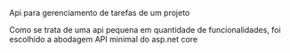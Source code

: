 Api para gerenciamento de tarefas de um projeto

Como se trata de uma api pequena em quantidade de funcionalidades, foi escolhido a abodagem API minimal do asp.net core
